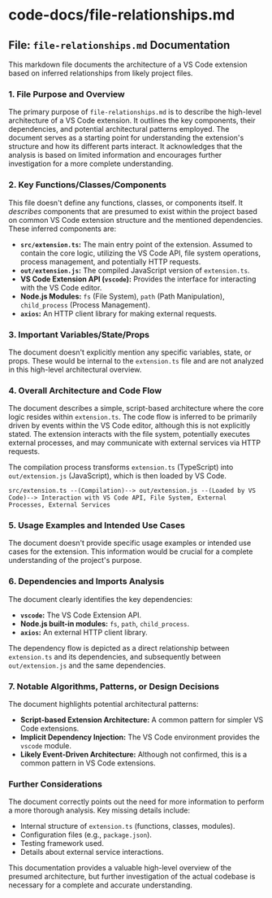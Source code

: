 # code-docs/file-relationships.md

## File: `file-relationships.md` Documentation

This markdown file documents the architecture of a VS Code extension based on inferred relationships from likely project files.

### 1. File Purpose and Overview

The primary purpose of `file-relationships.md` is to describe the high-level architecture of a VS Code extension. It outlines the key components, their dependencies, and potential architectural patterns employed.  The document serves as a starting point for understanding the extension's structure and how its different parts interact.  It acknowledges that the analysis is based on limited information and encourages further investigation for a more complete understanding.

### 2. Key Functions/Classes/Components

This file doesn't define any functions, classes, or components itself. It *describes* components that are presumed to exist within the project based on common VS Code extension structure and the mentioned dependencies.  These inferred components are:

* **`src/extension.ts`:** The main entry point of the extension.  Assumed to contain the core logic, utilizing the VS Code API, file system operations, process management, and potentially HTTP requests.
* **`out/extension.js`:** The compiled JavaScript version of `extension.ts`.
* **VS Code Extension API (`vscode`):**  Provides the interface for interacting with the VS Code editor.
* **Node.js Modules:**  `fs` (File System), `path` (Path Manipulation), `child_process` (Process Management).
* **`axios`:**  An HTTP client library for making external requests.

### 3. Important Variables/State/Props

The document doesn't explicitly mention any specific variables, state, or props.  These would be internal to the `extension.ts` file and are not analyzed in this high-level architectural overview.

### 4. Overall Architecture and Code Flow

The document describes a simple, script-based architecture where the core logic resides within `extension.ts`.  The code flow is inferred to be primarily driven by events within the VS Code editor, although this is not explicitly stated.  The extension interacts with the file system, potentially executes external processes, and may communicate with external services via HTTP requests.

The compilation process transforms `extension.ts` (TypeScript) into `out/extension.js` (JavaScript), which is then loaded by VS Code.

```
src/extension.ts --(Compilation)--> out/extension.js --(Loaded by VS Code)--> Interaction with VS Code API, File System, External Processes, External Services
```

### 5. Usage Examples and Intended Use Cases

The document doesn't provide specific usage examples or intended use cases for the extension.  This information would be crucial for a complete understanding of the project's purpose.

### 6. Dependencies and Imports Analysis

The document clearly identifies the key dependencies:

* **`vscode`:**  The VS Code Extension API.
* **Node.js built-in modules:** `fs`, `path`, `child_process`.
* **`axios`:**  An external HTTP client library.

The dependency flow is depicted as a direct relationship between `extension.ts` and its dependencies, and subsequently between `out/extension.js` and the same dependencies.

### 7. Notable Algorithms, Patterns, or Design Decisions

The document highlights potential architectural patterns:

* **Script-based Extension Architecture:**  A common pattern for simpler VS Code extensions.
* **Implicit Dependency Injection:** The VS Code environment provides the `vscode` module.
* **Likely Event-Driven Architecture:**  Although not confirmed, this is a common pattern in VS Code extensions.


### Further Considerations

The document correctly points out the need for more information to perform a more thorough analysis.  Key missing details include:

* Internal structure of `extension.ts` (functions, classes, modules).
* Configuration files (e.g., `package.json`).
* Testing framework used.
* Details about external service interactions.


This documentation provides a valuable high-level overview of the presumed architecture, but further investigation of the actual codebase is necessary for a complete and accurate understanding.
